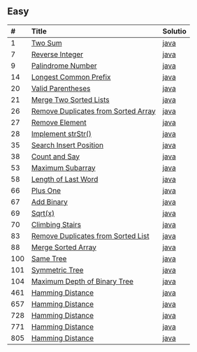 ## Easy

| #    | Title                                    | Solutio              |
| :--- | :--------------------------------------- | :--------------------|
| 1    | [Two Sum][001]                           | [java][solution-001] |
| 7    | [Reverse Integer][007]                   | [java][solution-007] |
| 9    | [Palindrome Number][009]                 | [java][solution-009] |
| 14   | [Longest Common Prefix][014]             | [java][solution-014] |
| 20   | [Valid Parentheses][020]                 | [java][solution-020] |
| 21   | [Merge Two Sorted Lists][021]            | [java][solution-021] |
| 26   | [Remove Duplicates from Sorted Array][026] | [java][solution-026] |
| 27   | [Remove Element][027]                    | [java][solution-027] |
| 28   | [Implement strStr()][028]                | [java][solution-028] |
| 35   | [Search Insert Position][035]            | [java][solution-035] |
| 38   | [Count and Say][038]                     | [java][solution-038] |
| 53   | [Maximum Subarray][053]                  | [java][solution-053] |
| 58   | [Length of Last Word][058]               | [java][solution-058] |
| 66   | [Plus One][066]                          | [java][solution-066] |
| 67   | [Add Binary][067]                        | [java][solution-067] |
| 69   | [Sqrt(x)][069]                           | [java][solution-069] |
| 70   | [Climbing Stairs][070]                   | [java][solution-070] |
| 83   | [Remove Duplicates from Sorted List][083] | [java][solution-083] |
| 88   | [Merge Sorted Array][088]                | [java][solution-088] |
| 100  | [Same Tree][100]                         | [java][solution-100] |
| 101  | [Symmetric Tree][101]                    | [java][solution-101] |
| 104  | [Maximum Depth of Binary Tree][104]      | [java][solution-104] |
| 461  | [Hamming Distance][461]                  | [java][solution-461] |
| 657  | [Hamming Distance][657]                  | [java][solution-657] |
| 728  | [Hamming Distance][728]                  | [java][solution-728] |
| 771  | [Hamming Distance][771]                  | [java][solution-771] |
| 805  | [Hamming Distance][805]                  | [java][solution-805] |


[001]: https://leetcode.com/problems/two-sum
[007]: https://leetcode.com/problems/reverse-integer
[009]: https://leetcode.com/problems/palindrome-number
[014]: https://leetcode.com/problems/longest-common-prefix
[020]: https://leetcode.com/problems/valid-parentheses
[021]: https://leetcode.com/problems/merge-two-sorted-lists
[026]: https://leetcode.com/problems/remove-duplicates-from-sorted-array
[027]: https://leetcode.com/problems/remove-element
[028]: https://leetcode.com/problems/implement-strstr
[035]: https://leetcode.com/problems/search-insert-position
[038]: https://leetcode.com/problems/count-and-say
[053]: https://leetcode.com/problems/maximum-subarray
[058]: https://leetcode.com/problems/length-of-last-word
[066]: https://leetcode.com/problems/plus-one
[067]: https://leetcode.com/problems/add-binary
[069]: https://leetcode.com/problems/sqrtx
[070]: https://leetcode.com/problems/climbing-stairs
[083]: https://leetcode.com/problems/remove-duplicates-from-sorted-list
[088]: https://leetcode.com/problems/merge-sorted-array
[100]: https://leetcode.com/problems/same-tree
[101]: https://leetcode.com/problems/symmetric-tree
[104]: https://leetcode.com/problems/maximum-depth-of-binary-tree
[461]: https://leetcode.com/problems/hamming-distance
[657]: https://leetcode.com/problems/judge-route-circle
[728]: https://leetcode.com/problems/self-dividing-numbers
[771]: https://leetcode.com/problems/jewels-and-stones
[805]: https://leetcode.com/problems/unique-morse-code-words

[solution-001]: https://leetcode.com/problems/two-sum
[solution-007]: https://leetcode.com/problems/reverse-integer
[solution-009]: https://leetcode.com/problems/palindrome-number
[solution-014]: https://leetcode.com/problems/longest-common-prefix
[solution-020]: https://leetcode.com/problems/valid-parentheses
[solution-021]: https://leetcode.com/problems/merge-two-sorted-lists
[solution-026]: https://leetcode.com/problems/remove-duplicates-from-sorted-array
[solution-027]: https://leetcode.com/problems/remove-element
[solution-028]: https://leetcode.com/problems/implement-strstr
[solution-035]: https://leetcode.com/problems/search-insert-position
[solution-038]: https://leetcode.com/problems/count-and-say
[solution-053]: https://leetcode.com/problems/maximum-subarray
[solution-058]: https://leetcode.com/problems/length-of-last-word
[solution-066]: https://leetcode.com/problems/plus-one
[solution-067]: https://leetcode.com/problems/add-binary
[solution-069]: https://leetcode.com/problems/sqrtx
[solution-070]: https://leetcode.com/problems/climbing-stairs
[solution-083]: https://leetcode.com/problems/remove-duplicates-from-sorted-list
[solution-088]: https://leetcode.com/problems/merge-sorted-array
[solution-100]: https://leetcode.com/problems/same-tree
[solution-101]: https://leetcode.com/problems/symmetric-tree
[solution-104]: https://leetcode.com/problems/maximum-depth-of-binary-tree
[solution-461]: https://leetcode.com/problems/hamming-distance
[solution-657]: https://leetcode.com/problems/judge-route-circle
[solution-728]: https://leetcode.com/problems/self-dividing-numbers
[solution-771]: https://leetcode.com/problems/jewels-and-stones
[solution-805]: https://leetcode.com/problems/unique-morse-code-words
